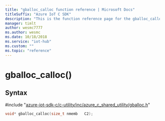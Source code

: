 ```yaml
---                             
title: "gballoc_calloc function reference | Microsoft Docs" 
titleSuffix: "Azure IoT C SDK"            
description: "This is the function reference page for the gballoc_calloc() function in the Azure IoT C SDK. This SDK is used with Azure IoT Hub and Azure IoT Hub Device Provisioning Service"            
manager: timlt                 
author: wesmc7777              
ms.author: wesmc               
ms.date: 10/18/2018                    
ms.service: "iot-hub"             
ms.custom: ""                
ms.topic: "reference"        
---                            
```


# gballoc_calloc()

## Syntax

\#include "[azure-iot-sdk-c/c-utility/inc/azure_c_shared_utility/gballoc.h](../gballoc-h.md)"  
```C
void* gballoc_calloc(size_t nmemb   C2);
```

